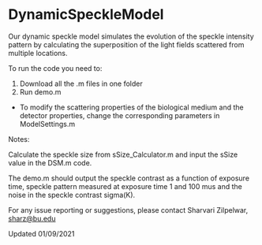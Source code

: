 # DynamicSpeckleModel




Our dynamic speckle model simulates the evolution of the speckle intensity pattern by calculating the superposition of the light fields scattered from multiple locations.


To run the code you need to:
1) Download all the .m files in one folder
2) Run demo.m
  - To modify the scattering properties of the biological medium and the detector properties, change the corresponding parameters in ModelSettings.m

Notes:

Calculate the speckle size from sSize_Calculator.m and input the sSize value in the DSM.m code.


The demo.m should output the speckle contrast as a function of exposure time, speckle pattern measured at exposure time 1 and 100 mus and the noise in the speckle contrast sigma(K). 



For any issue reporting or suggestions, please contact Sharvari Zilpelwar, sharz@bu.edu

Updated 01/09/2021
